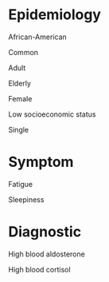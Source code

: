 # Epidemiology

African-American

Common

Adult

Elderly

Female

Low socioeconomic status

Single

# Symptom

Fatigue

Sleepiness

# Diagnostic

High blood aldosterone

High blood cortisol
